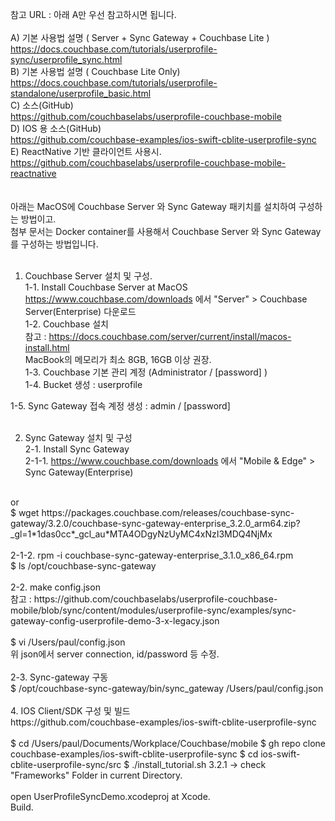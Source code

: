 참고 URL :  아래 A만 우선 참고하시면 됩니다. <br>
<br>
A) 기본 사용법 설명 ( Server + Sync Gateway + Couchbase Lite ) <br>
https://docs.couchbase.com/tutorials/userprofile-sync/userprofile_sync.html <br>
B) 기본 사용법 설명 ( Couchbase Lite Only) <br>
https://docs.couchbase.com/tutorials/userprofile-standalone/userprofile_basic.html <br>
C) 소스(GitHub) <br>
https://github.com/couchbaselabs/userprofile-couchbase-mobile <br>
D) IOS 용 소스(GitHub) <br>
https://github.com/couchbase-examples/ios-swift-cblite-userprofile-sync <br>
E) ReactNative 기반 클라이언트 사용시. <br>
https://github.com/couchbaselabs/userprofile-couchbase-mobile-reactnative <br>
<br>
<br>
아래는 MacOS에 Couchbase Server 와 Sync Gateway 패키치를 설치하여 구성하는 방법이고. <br>
첨부 문서는 Docker container를 사용해서 Couchbase Server 와 Sync Gateway 를 구성하는 방법입니다. <br>
<br>
1. Couchbase Server 설치 및 구성.<br>
1-1. Install Couchbase Server at MacOS<br>
 https://www.couchbase.com/downloads 에서 "Server" > Couchbase Server(Enterprise) 다운로드  <br>
1-2. Couchbase 설치 <br>
 참고 : https://docs.couchbase.com/server/current/install/macos-install.html <br>
 MacBook의 메모리가 최소 8GB, 16GB 이상 권장. <br>
1-3. Couchbase 기본 관리 계정 (Administrator / [password] ) <br>
1-4. Bucket 생성 : userprofile <br>

1-5. Sync Gateway 접속 계정 생성 : admin / [password]  <br>
<br>


2. Sync Gateway 설치 및 구성 <br>
2-1. Install Sync Gateway<br>
2-1-1. https://www.couchbase.com/downloads 에서 "Mobile & Edge" > Sync Gateway(Enterprise) <br>
<br>
or<br>
$ wget https://packages.couchbase.com/releases/couchbase-sync-gateway/3.2.0/couchbase-sync-gateway-enterprise_3.2.0_arm64.zip?_gl=1*1das0cc*_gcl_au*MTA4ODgyNzUyMC4xNzI3MDQ4NjMx <br>
<br>
2-1-2. rpm -i couchbase-sync-gateway-enterprise_3.1.0_x86_64.rpm <br>
$ ls /opt/couchbase-sync-gateway <br>
<br>
2-2. make config.json <br>
참고 : https://github.com/couchbaselabs/userprofile-couchbase-mobile/blob/sync/content/modules/userprofile-sync/examples/sync-gateway-config-userprofile-demo-3-x-legacy.json <br>
<br>
$ vi /Users/paul/config.json <br>
 위 json에서 server connection, id/password 등 수정. <br>
<br>
2-3. Sync-gateway 구동  <br>
$ /opt/couchbase-sync-gateway/bin/sync_gateway /Users/paul/config.json <br>
<br>
4. IOS Client/SDK 구성 및 빌드 <br>
https://github.com/couchbase-examples/ios-swift-cblite-userprofile-sync <br>
<br>
$ cd /Users/paul/Documents/Workplace/Couchbase/mobile
$ gh repo clone couchbase-examples/ios-swift-cblite-userprofile-sync
$ cd ios-swift-cblite-userprofile-sync/src
$ ./install_tutorial.sh 3.2.1   -> check "Frameworks" Folder in current Directory.
<br>
<br>
open UserProfileSyncDemo.xcodeproj at Xcode.<br>
Build.<br>
